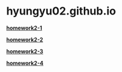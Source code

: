 # hyungyu02.github.io

[**homework2-1**](https://hyungyu02.github.io/homework2-1.html)   
   
[**homework2-2**](https://hyungyu02.github.io/homework2-2.html)   
   
[**homework2-3**](https://hyungyu02.github.io/homework2-3html)   
   
[**homework2-4**](https://hyungyu02.github.io/homework2-4.html)
